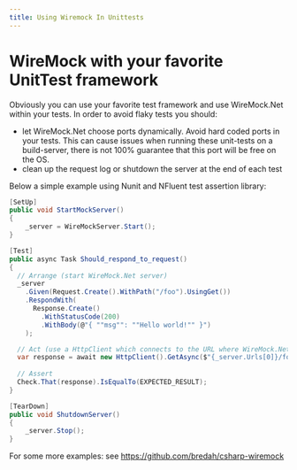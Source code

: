```yaml
---
title: Using Wiremock In Unittests
---
```


# WireMock with your favorite UnitTest framework
Obviously you can use your favorite test framework and use WireMock.Net within your tests. In order to avoid flaky tests you should:
  - let WireMock.Net choose ports dynamically. Avoid hard coded ports in your tests. This can cause issues when running these unit-tests on a build-server, there is not 100% guarantee that this port will be free on the OS.
  - clean up the request log or shutdown the server at the end of each test

Below a simple example using Nunit and NFluent test assertion library:
```cs
[SetUp]
public void StartMockServer()
{
    _server = WireMockServer.Start();
}

[Test]
public async Task Should_respond_to_request()
{
  // Arrange (start WireMock.Net server)
  _server
    .Given(Request.Create().WithPath("/foo").UsingGet())
    .RespondWith(
      Response.Create()
        .WithStatusCode(200)
        .WithBody(@"{ ""msg"": ""Hello world!"" }")
    );

  // Act (use a HttpClient which connects to the URL where WireMock.Net is running)
  var response = await new HttpClient().GetAsync($"{_server.Urls[0]}/foo");
    
  // Assert
  Check.That(response).IsEqualTo(EXPECTED_RESULT);
}

[TearDown]
public void ShutdownServer()
{
    _server.Stop();
}
```

For some more examples: see https://github.com/bredah/csharp-wiremock